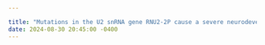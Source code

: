 ```yaml
---

title: "Mutations in the U2 snRNA gene RNU2-2P cause a severe neurodevelopmental disorder with prominent epilepsy"
date: 2024-08-30 20:45:00 -0400
---
```

